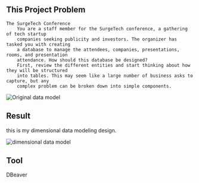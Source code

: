 ## This Project Problem

    The SurgeTech Conference
        You are a staff member for the SurgeTech conference, a gathering of tech startup
        companies seeking publicity and investors. The organizer has tasked you with creating
        a database to manage the attendees, companies, presentations, rooms, and presentation
        attendance. How should this database be designed?
        First, review the different entities and start thinking about how they will be structured
        into tables. This may seem like a large number of business asks to capture, but any
        complex problem can be broken down into simple components.

![Original data model](https://github.com/thanabgithub/database-design_data-warehouse/edit/main/01_biz-requirement-to-OLAP-star-schema/conference_OLTP_BEFORE.PNG)

## Result

this is my dimensional data modeling design.

![dimensional data model](https://github.com/thanabgithub/database-design_data-warehouse/edit/main/01_biz-requirement-to-OLAP-star-schema/conference_OLAP_AFTER.PNG)

## Tool

DBeaver
